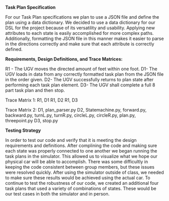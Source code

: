 **Task Plan Specification**

For our Task Plan specifications we plan to use a JSON file and define the plan using a data dictionary. 
We decided to use a data dictionary for our DSL for the project because of its versatility and usability. 
Applying new attributes to each state is easily accomplished for more complex paths. 
Additionally, formatting the JSON file in this manner makes it easier to parse in the directions correctly and make sure that each attribute is correctly defined.

**Requirements, Design Definitions, and Trace Matrices:**

R1 - The UGV moves the directed amount of feet within one foot.
	D1- The UGV loads in data from any correctly formatted task plan from the JSON file in the order 
given.
D2- The UGV successfully returns to plan state after performing each task plan element.
D3- The UGV shall complete a full 8 part task plan and then stop. 


Trace Matrix 1:
R1, D1
R1, D2
R1, D3


Trace Matrix 2: 
D1, plan_parser.py 
D2,  Statemachine.py, forward.py, backward.py, turnL.py, turnR.py, circleL.py, circleR.py, plan.py, threepoint.py
D3, stop.py

**Testing Strategy** 

In order to test our code and verify that it is meeting the design requirements and definitions. After complining the code and making sure each state was properly connected to one another we began running the task plans in the simulator. This allowed us to visualize what we hope our physical car will be able to accomplish. There was some difficultly in keeping the code consistent between group members, but these issues were resolved quickly. 
After using the simulator outside of class, we needed to make sure these results would be achieved using the actual car. To continue to test the robustness of our code, we created an additional four task plans that used a variety of combinations of states. These would be our test cases in both the simulator and in person. 




